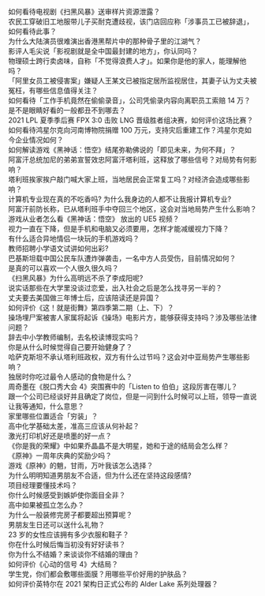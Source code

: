 如何看待电视剧《扫黑风暴》送审样片资源泄露？  
农民工穿破旧工地服带儿子买耐克遭歧视，该门店回应称「涉事员工已被辞退」，如何看待此事？  
为什么大陆演员很难演出香港黑帮片中的那种骨子里的江湖气？  
影评人毛尖说「影视剧就是全中国最封建的地方」，你认同吗？  
物理硕士跨行卖卤味，自称「不觉得浪费人才」。如果你是他的家人，能理解他吗？  
「阿里女员工被侵害案」嫌疑人王某文已被指定居所监视居住，其妻子认为丈夫被冤枉，有哪些信息值得关注？  
如何看待「工作手机竟然在偷偷录音」，公司凭偷录内容向离职员工索赔 14 万？  
是不是眼睛好看的一般都丑不到哪去？  
2021 LPL 夏季季后赛 FPX 3:0 击败 LNG 晋级胜者组决赛，如何评价这场比赛？  
如何看待鸿星尔克向河南博物院捐赠 100 万元，支持灾后重建工作？鸿星尔克如今企业情况如何？  
如何解读游戏《黑神话：悟空》结尾弥勒佛说的「即见未来，为何不拜」？  
阿富汗总统加尼的弟弟宣誓效忠阿富汗塔利班，这释放了哪些信号？对局势有何影响？  
塔利班挨家挨户敲门喊大家上班，当地居民会正常复工吗？对经济会造成哪些影响？  
计算机专业现在真的不吃香吗? 为什么我身边的人都不让我报计算机专业?  
阿富汗前防长称，已从塔利班手中夺回三个地区，这会对当地局势产生什么影响？  
游戏从业者怎么看《黑神话：悟空》 放出的 UE5 视频？  
视力一直在下降，但是手机和电脑又必须要用，怎样才能减缓视力下降？  
有什么适合异地情侣一块玩的手机游戏吗？  
教师招聘小学语文试讲如何出彩?  
巴基斯坦载中国公民车队遭炸弹袭击，一名中方人员受伤，目前情况如何？  
是真的可以喜欢一个人很久很久吗？  
《扫黑风暴》为什么高明远不杀了李成阳呢?  
说实话那些在大学里没谈过恋爱，出入社会之后是怎么找寻另一半的？  
丈夫要去美国做三年博士后，应该陪读还是异国？  
如何评价《这！就是街舞》第四季第二期（上、下）？  
操场埋尸案被害人家属将起诉《操场》电影片方，能够获得支持吗？涉及哪些法律问题？  
辞去中小学教师编制，去名校读博现实吗？  
你是从什么时候觉得自己要开始健身了？  
哈萨克斯坦不承认塔利班政权，双方有什么过节吗？这会对中亚局势产生哪些影响？  
独居时你吃过最令人感动的食物是什么？  
周奇墨在《脱口秀大会 4》突围赛中的「Listen to 伯伯」这段厉害在哪儿？  
跟一个公司已经谈好并且确定了岗位，但是一问到什么时候可以上班，领导一直说让我等通知，什么意思？  
家里哪些位置适合「穷装」？  
高中化学基础太差，准高三应该从何补起？  
激光打印机好还是喷墨的好一点？  
《你是我的荣耀》中如果乔晶晶不是大明星，她和于途的结局会怎么样？  
《原神》一周年庆典的奖励少吗？  
游戏《原神》的魈，甘雨，万叶我该怎么选择？  
为什么明明知道男朋友不合适，但为什么还在坚持这段感情?  
项目经理要懂技术吗？  
你什么时候感受到嫉妒使你面目全非？  
高中如果被孤立怎么办？  
为什么一般装修完房子都要超出预算呢？  
男朋友生日还可以送什么礼物？  
23 岁的女性应该拥有多少衣服和鞋子？  
你在什么时候后悔当初没有好好读书？  
你为什么不结婚？来谈谈你不结婚的理由？  
如何评价《心动的信号 4》大结局？  
学生党，你们都会敷哪些面膜？用哪些平价好用的护肤品？  
如何评价英特尔在 2021 架构日正式公布的 Alder Lake 系列处理器？  
